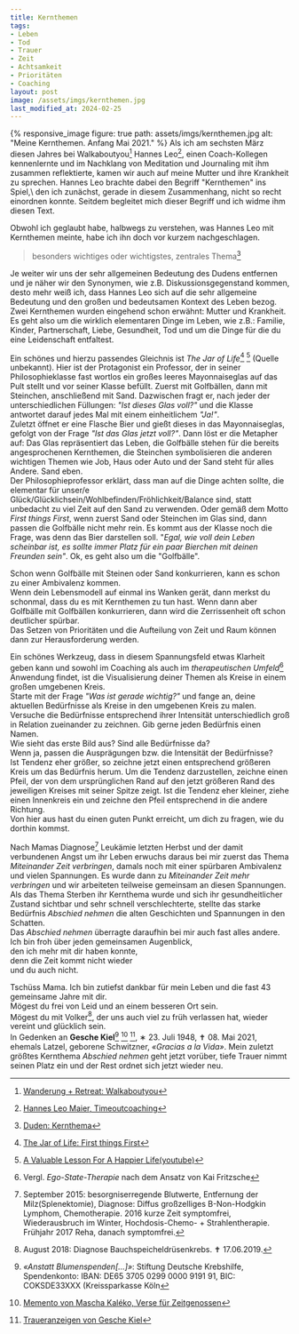 ```yaml
---
title: Kernthemen
tags:
- Leben
- Tod
- Trauer
- Zeit
- Achtsamkeit 
- Prioritäten
- Coaching
layout: post
image: /assets/imgs/kernthemen.jpg
last_modified_at: 2024-02-25
---
```

{% responsive_image figure: true path: assets/imgs/kernthemen.jpg
alt: "Meine Kernthemen. Anfang Mai 2021." %}
Als ich am sechsten März diesen Jahres bei Walkaboutyou[^way] Hannes Leo[^hannes],
einen Coach-Kollegen kennenlernte und im Nachklang von Meditation und Journaling
mit ihm zusammen reflektierte, 
kamen wir auch auf meine Mutter und ihre Krankheit zu sprechen.
Hannes Leo brachte dabei den Begriff "Kernthemen" ins Spiel,\\
den ich zunächst, gerade in diesem Zusammenhang, nicht so recht einordnen konnte.
Seitdem begleitet mich dieser Begriff und ich widme ihm diesen Text.<!--break-->

Obwohl ich geglaubt habe, halbwegs zu verstehen, 
was Hannes Leo mit Kernthemen meinte, habe ich ihn doch vor kurzem nachgeschlagen.

> besonders wichtiges oder wichtigstes, zentrales Thema[^duden]

Je weiter wir uns der sehr allgemeinen Bedeutung des Dudens entfernen 
und je näher wir den Synonymen, wie z.B. Diskussionsgegenstand kommen,
desto mehr weiß ich, 
dass Hannes Leo sich auf die sehr allgemeine Bedeutung 
und den großen und bedeutsamen Kontext des Leben bezog.  
Zwei Kernthemen wurden eingehend schon erwähnt: Mutter und Krankheit.
Es geht also um die wirklich elementaren Dinge im Leben, wie z.B.:
Familie, Kinder, Partnerschaft, Liebe, Gesundheit, Tod 
und um die Dinge für die du eine Leidenschaft entfaltest.

Ein schönes und hierzu passendes Gleichnis 
ist *The Jar of Life*[^jar1] [^jar2] (Quelle unbekannt).
Hier ist der Protagonist ein Professor, der in seiner Philosophieklasse fast wortlos
ein großes leeres Mayonnaiseglas auf das Pult stellt und vor seiner Klasse befüllt.
Zuerst mit Golfbällen, dann mit Steinchen, anschließend mit Sand. 
Dazwischen fragt er, nach jeder der unterschiedlichen Füllungen: *"Ist dieses Glas voll?"*
und die Klasse antwortet darauf jedes Mal mit einem einheitlichem *"Ja!"*.  
Zuletzt öffnet er eine Flasche Bier und gießt dieses in das Mayonnaiseglas,
gefolgt von der Frage *"Ist das Glas jetzt voll?"*.
Dann löst er die Metapher auf: 
Das Glas repräsentiert das Leben, 
die Golfbälle stehen für die bereits angesprochenen Kernthemen, 
die Steinchen symbolisieren die anderen wichtigen Themen wie Job, Haus oder Auto
und der Sand steht für alles Andere. Sand eben.  
Der Philosophieprofessor erklärt,
dass man auf die Dinge achten sollte, 
die elementar für unser/e Glück/Glücklichsein/Wohlbefinden/Fröhlichkeit/Balance sind,
statt unbedacht zu viel Zeit auf den Sand zu verwenden.
Oder gemäß dem Motto *First things First*, wenn zuerst Sand oder Steinchen im Glas sind,
dann passen die Golfbälle nicht mehr rein.
Es kommt aus der Klasse noch die Frage, was denn das Bier darstellen soll.
"*Egal, wie voll dein Leben scheinbar ist, 
es sollte immer Platz für ein paar Bierchen mit deinen Freunden sein"*.
Ok, es geht also um die "Golfbälle".

Schon wenn Golfbälle mit Steinen oder Sand konkurrieren, 
kann es schon zu einer Ambivalenz kommen.   
Wenn dein Lebensmodell auf einmal ins Wanken gerät,
dann merkst du schonmal, dass du es mit Kernthemen zu tun hast.
Wenn dann aber Golfbälle mit Golfbällen konkurrieren,
dann wird die Zerrissenheit oft schon deutlicher spürbar.  
Das Setzen von Prioritäten und die Aufteilung von Zeit und Raum 
können dann zur Herausforderung werden.

Ein schönes Werkzeug, dass in diesem Spannungsfeld etwas Klarheit geben kann 
und sowohl im Coaching als auch im *therapeutischen Umfeld*[^egostate] Anwendung findet, 
ist die Visualisierung deiner Themen 
als Kreise in einem großen umgebenen Kreis.  
Starte mit der Frage *"Was ist gerade wichtig?"* 
und fange an, deine aktuellen Bedürfnisse als Kreise
in den umgebenen Kreis zu malen.
Versuche die Bedürfnisse entsprechend ihrer Intensität unterschiedlich groß
in Relation zueinander zu zeichnen. 
Gib gerne jeden Bedürfnis einen Namen.  
Wie sieht das erste Bild aus? Sind alle Bedürfnisse da?  
Wenn ja, passen die Ausprägungen bzw. die Intensität der Bedürfnisse?  
Ist Tendenz eher größer, 
so zeichne jetzt einen entsprechend größeren Kreis um das Bedürfnis herum. 
Um die Tendenz darzustellen, zeichne einen Pfeil, 
der von dem ursprünglichen Rand 
auf den jetzt größeren Rand des jeweiligen Kreises mit seiner Spitze zeigt.
Ist die Tendenz eher kleiner, ziehe einen Innenkreis ein
und zeichne den Pfeil entsprechend in die andere Richtung.  
Von hier aus hast du einen guten Punkt erreicht, 
um dich zu fragen, wie du dorthin kommst.

Nach Mamas Diagnose[^krebs1] Leukämie letzten Herbst 
und der damit verbundenen Angst um ihr Leben
erwuchs daraus bei mir zuerst das Thema *Miteinander Zeit verbringen*, 
damals noch mit einer spürbaren Ambivalenz und vielen Spannungen.
Es wurde dann zu *Miteinander Zeit mehr verbringen* 
und wir arbeiteten teilweise gemeinsam an diesen Spannungen.
Als das Thema Sterben ihr Kernthema wurde 
und sich ihr gesundheitlicher Zustand sichtbar und sehr schnell verschlechterte,
stellte das starke Bedürfnis *Abschied nehmen* 
die alten Geschichten und Spannungen in den Schatten.   
Das *Abschied nehmen* überragte daraufhin bei mir auch fast alles andere.  
Ich bin froh über jeden gemeinsamen Augenblick,   
den ich mehr mit dir haben konnte,   
denn die Zeit kommt nicht wieder  
und du auch nicht. 

Tschüss Mama. 
Ich bin zutiefst dankbar für mein Leben und die fast 43 gemeinsame Jahre mit dir.  
Mögest du frei von Leid und an einem besseren Ort sein.  
Mögest du mit Volker[^krebs2], der uns auch viel zu früh verlassen hat, 
wieder vereint und glücklich sein.   
In Gedenken an **Gesche Kiel**[^krebshilfe] [^memento] [^trauer], 
∗ 23. Juli 1948, ✝ 08. Mai 2021,
ehemals Latzel, geborene Schwitzner, *«Gracias a la Vida»*.
Mein zuletzt größtes Kernthema *Abschied nehmen* geht jetzt vorüber, 
tiefe Trauer nimmt seinen Platz ein 
und der Rest ordnet sich jetzt wieder neu.

[^way]: [Wanderung + Retreat: Walkaboutyou](https://walkaboutyou.org/)
[^hannes]: [Hannes Leo Maier, Timeoutcoaching](https://www.timeoutcoaching.ch)
[^duden]: [Duden: Kernthema](https://www.duden.de/rechtschreibung/Kernthema)
[^jar1]: [The Jar of Life: First things First](https://balancedaction.me/2012/10/17/the-jar-of-life-first-things-first/)
[^jar2]: [A Valuable Lesson For A Happier Life(youtube)](https://www.youtube.com/watch?v=SqGRnlXplx0)
[^egostate]: Vergl. *Ego-State-Therapie* nach dem Ansatz von Kai Fritzsche
[^krebs1]: September 2015: besorgniserregende Blutwerte, Entfernung der Milz(Splenektomie), Diagnose: Diffus großzelliges B-Non-Hodgkin Lymphom, Chemotherapie. 2016 kurze Zeit symptomfrei, Wiederausbruch im Winter, Hochdosis-Chemo- + Strahlentherapie. Frühjahr 2017 Reha, danach symptomfrei.
[^krebs2]: August 2018: Diagnose Bauchspeicheldrüsenkrebs. ✝ 17.06.2019.
[^krebshilfe]: *«Anstatt Blumenspenden[...]»*: Stiftung Deutsche Krebshilfe, Spendenkonto: IBAN: DE65 3705 0299 0000 9191 91, BIC: COKSDE33XXX (Kreissparkasse Köln
[^memento]: [Memento von Mascha Kaléko, Verse für Zeitgenossen](https://www.maschakaleko.com/memento)
[^trauer]: [Traueranzeigen von Gesche Kiel](https://www.wirtrauern.de/traueranzeige/gesche-kiel)

